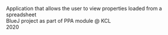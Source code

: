 Application that allows the user to view properties loaded from a spreadsheet  
BlueJ project as part of PPA module @ KCL  
2020
